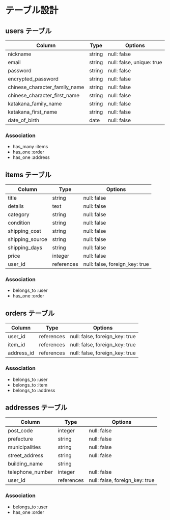 # テーブル設計

## users テーブル

| Column                           | Type    | Options                   |
| -------------------------------- | ------- | ------------------------- |
| nickname                         | string  | null: false               |
| email                            | string  | null: false, unique: true |
| password                         | string  | null: false               |
| encrypted_password               | string  | null: false               |
| chinese_character_family_name    | string  | null: false               |
| chinese_character_first_name     | string  | null: false               |
| katakana_family_name             | string  | null: false               |
| katakana_first_name              | string  | null: false               |
| date_of_birth                    | date    | null: false               |

### Association

- has_many :items
- has_one :order
- has_one :address

## items テーブル

| Column             | Type       | Options                        |
| ------------------ | ---------- | ------------------------------ |
| title              | string     | null: false                    |
| details            | text       | null: false                    |
| category           | string     | null: false                    |
| condition          | string     | null: false                    |
| shipping_cost      | string     | null: false                    |
| shipping_source    | string     | null: false                    |
| shipping_days      | string     | null: false                    |
| price              | integer    | null: false                    |
| user_id            | references | null: false, foreign_key: true |

### Association

- belongs_to :user
- has_one :order

## orders テーブル

| Column              | Type       | Options                        |
| ------------------- | ---------- | ------------------------------ |
| user_id             | references | null: false, foreign_key: true |
| item_id             | references | null: false, foreign_key: true |
| address_id          | references | null: false, foreign_key: true |

### Association

- belongs_to :user
- belongs_to :item
- belongs_to :address

## addresses テーブル

| Column           | Type       | Options                        |
| ---------------- | ---------- | ------------------------------ |
| post_code        | integer    | null: false                    |
| prefecture       | string     | null: false                    |
| municipalities   | string     | null: false                    |
| street_address   | string     | null: false                    |
| building_name    | string     |                                |
| telephone_number | integer    | null: false                    |
| user_id          | references | null: false, foreign_key: true |

### Association

- belongs_to :user
- has_one :order